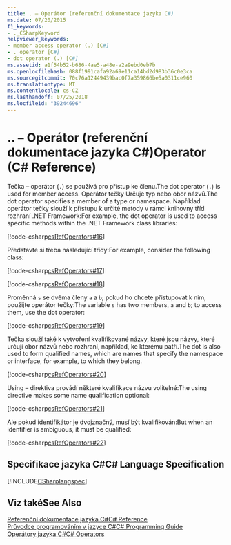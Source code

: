 ```yaml
---
title: . – Operátor (referenční dokumentace jazyka C#)
ms.date: 07/20/2015
f1_keywords:
- ._CSharpKeyword
helpviewer_keywords:
- member access operator (.) [C#]
- . operator [C#]
- dot operator (.) [C#]
ms.assetid: a1f54b52-b686-4ae5-a48e-a2a9ebd0eb7b
ms.openlocfilehash: 088f1991cafa92a69e11ca14bd2d983b36c0e3ca
ms.sourcegitcommit: 70c76a12449439bac0f7a359866be5a0311ce960
ms.translationtype: MT
ms.contentlocale: cs-CZ
ms.lasthandoff: 07/25/2018
ms.locfileid: "39244696"
---
```

# <a name="-operator-c-reference"></a><span data-ttu-id="1468e-103">.</span><span class="sxs-lookup"><span data-stu-id="1468e-103">.</span></span> <span data-ttu-id="1468e-104">– Operátor (referenční dokumentace jazyka C#)</span><span class="sxs-lookup"><span data-stu-id="1468e-104">Operator (C# Reference)</span></span>
<span data-ttu-id="1468e-105">Tečka – operátor (`.`) se používá pro přístup ke členu.</span><span class="sxs-lookup"><span data-stu-id="1468e-105">The dot operator (`.`) is used for member access.</span></span> <span data-ttu-id="1468e-106">Operátor tečky Určuje typ nebo obor názvů.</span><span class="sxs-lookup"><span data-stu-id="1468e-106">The dot operator specifies a member of a type or namespace.</span></span> <span data-ttu-id="1468e-107">Například operátor tečky slouží k přístupu k určité metody v rámci knihovny tříd rozhraní .NET Framework:</span><span class="sxs-lookup"><span data-stu-id="1468e-107">For example, the dot operator is used to access specific methods within the .NET Framework class libraries:</span></span>  
  
 [!code-csharp[csRefOperators#16](../../../csharp/language-reference/operators/codesnippet/CSharp/member-access-operator_1.cs)]  
  
 <span data-ttu-id="1468e-108">Představte si třeba následující třídy:</span><span class="sxs-lookup"><span data-stu-id="1468e-108">For example, consider the following class:</span></span>  
  
 [!code-csharp[csRefOperators#17](../../../csharp/language-reference/operators/codesnippet/CSharp/member-access-operator_2.cs)]  
  
 [!code-csharp[csRefOperators#18](../../../csharp/language-reference/operators/codesnippet/CSharp/member-access-operator_3.cs)]  
  
 <span data-ttu-id="1468e-109">Proměnná `s` se dvěma členy `a` a `b`; pokud ho chcete přistupovat k nim, použijte operátor tečky:</span><span class="sxs-lookup"><span data-stu-id="1468e-109">The variable `s` has two members, `a` and `b`; to access them, use the dot operator:</span></span>  
  
 [!code-csharp[csRefOperators#19](../../../csharp/language-reference/operators/codesnippet/CSharp/member-access-operator_4.cs)]  
  
 <span data-ttu-id="1468e-110">Tečka slouží také k vytvoření kvalifikované názvy, které jsou názvy, které určují obor názvů nebo rozhraní, například, ke kterému patří.</span><span class="sxs-lookup"><span data-stu-id="1468e-110">The dot is also used to form qualified names, which are names that specify the namespace or interface, for example, to which they belong.</span></span>  
  
 [!code-csharp[csRefOperators#20](../../../csharp/language-reference/operators/codesnippet/CSharp/member-access-operator_5.cs)]  
  
 <span data-ttu-id="1468e-111">Using – direktiva provádí některé kvalifikace názvu volitelné:</span><span class="sxs-lookup"><span data-stu-id="1468e-111">The using directive makes some name qualification optional:</span></span>  
  
 [!code-csharp[csRefOperators#21](../../../csharp/language-reference/operators/codesnippet/CSharp/member-access-operator_6.cs)]  
  
 <span data-ttu-id="1468e-112">Ale pokud identifikátor je dvojznačný, musí být kvalifikován:</span><span class="sxs-lookup"><span data-stu-id="1468e-112">But when an identifier is ambiguous, it must be qualified:</span></span>  
  
 [!code-csharp[csRefOperators#22](../../../csharp/language-reference/operators/codesnippet/CSharp/member-access-operator_7.cs)]  
  
## <a name="c-language-specification"></a><span data-ttu-id="1468e-113">Specifikace jazyka C#</span><span class="sxs-lookup"><span data-stu-id="1468e-113">C# Language Specification</span></span>  
 [!INCLUDE[CSharplangspec](~/includes/csharplangspec-md.md)]  
  
## <a name="see-also"></a><span data-ttu-id="1468e-114">Viz také</span><span class="sxs-lookup"><span data-stu-id="1468e-114">See Also</span></span>  
 [<span data-ttu-id="1468e-115">Referenční dokumentace jazyka C#</span><span class="sxs-lookup"><span data-stu-id="1468e-115">C# Reference</span></span>](../../../csharp/language-reference/index.md)  
 [<span data-ttu-id="1468e-116">Průvodce programováním v jazyce C#</span><span class="sxs-lookup"><span data-stu-id="1468e-116">C# Programming Guide</span></span>](../../../csharp/programming-guide/index.md)  
 [<span data-ttu-id="1468e-117">Operátory jazyka C#</span><span class="sxs-lookup"><span data-stu-id="1468e-117">C# Operators</span></span>](../../../csharp/language-reference/operators/index.md)
